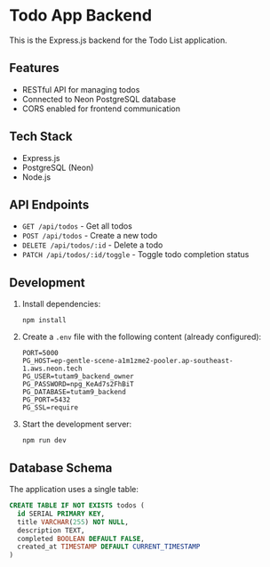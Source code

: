 # Todo App Backend

This is the Express.js backend for the Todo List application.

## Features

- RESTful API for managing todos
- Connected to Neon PostgreSQL database
- CORS enabled for frontend communication

## Tech Stack

- Express.js
- PostgreSQL (Neon)
- Node.js

## API Endpoints

- `GET /api/todos` - Get all todos
- `POST /api/todos` - Create a new todo
- `DELETE /api/todos/:id` - Delete a todo
- `PATCH /api/todos/:id/toggle` - Toggle todo completion status

## Development

1. Install dependencies:
   ```
   npm install
   ```

2. Create a `.env` file with the following content (already configured):
   ```
   PORT=5000
   PG_HOST=ep-gentle-scene-a1m1zme2-pooler.ap-southeast-1.aws.neon.tech
   PG_USER=tutam9_backend_owner
   PG_PASSWORD=npg_KeAd7s2FhBiT
   PG_DATABASE=tutam9_backend
   PG_PORT=5432
   PG_SSL=require
   ```

3. Start the development server:
   ```
   npm run dev
   ```

## Database Schema

The application uses a single table:

```sql
CREATE TABLE IF NOT EXISTS todos (
  id SERIAL PRIMARY KEY,
  title VARCHAR(255) NOT NULL,
  description TEXT,
  completed BOOLEAN DEFAULT FALSE,
  created_at TIMESTAMP DEFAULT CURRENT_TIMESTAMP
)
```
